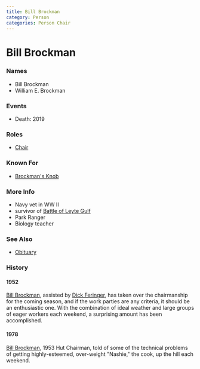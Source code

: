 ```yaml
---
title: Bill Brockman
category: Person
categories: Person Chair
---
```

# Bill Brockman
### Names

- Bill Brockman
- William E. Brockman

### Events

- Death: 2019

### Roles

* [Chair](Chair)

### Known For

* [Brockman's Knob](Brockman's-Knob)

### More Info

* Navy vet in WW II
* survivor of [Battle of Leyte Gulf][blg]
* Park Ranger
* Biology teacher

### See Also

* [Obituary][obit]

### History

#### 1952

[Bill Brockman](Bill-Brockman), assisted by [Dick Feringer](Dick-Feringer), has taken over the chairmanship for the coming season, and if the work parties are any criteria, it should be an enthusiastic one. With the combination of ideal weather and large groups of eager workers each weekend, a surprising amount has been accomplished.

#### 1978

[Bill Brockman](Bill-Brockman), 1953 Hut Chairman, told of some of the technical problems of getting highly-esteemed, over-weight "Nashie," the cook, up the hill each weekend.


[blg]: https://en.wikipedia.org/wiki/Battle_of_Leyte_Gulf
[obit]: https://www.legacy.com/obituaries/seattletimes/obituary.aspx?n=william-e-brockman&pid=192988486